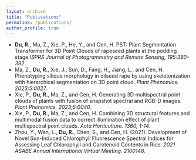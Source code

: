 ```yaml
---
layout: archive
title: "Publications"
permalink: /publications/
author_profile: true
---
```


- **Du, R.**, Ma, Z., Xie, P., He, Y., and Cen, H. PST: Plant Segmentation Transformer for 3D Point Clouds of rapeseed plants at the podding stage *ISPRS Journal of Photogrammetry and Remote Sensing, 195:380-392*.
- Ma, Z., **Du, R.**, Xie, J., Sun, D., Fang, H., Jiang, L., and Cen, H. Phenotyping silique morphology in oilseed rape by using skeletonization with hierarchical segmentation on 3D point cloud. *Plant Phenomics. 2023;5:0027*.
- Xie, P., **Du, R.**, Ma, Z., and Cen, H. Generating 3D multispectral point clouds of plants with fusion of snapshot spectral and RGB-D images. *Plant Phenomics. 2023;5:0040*.
- Xie, P., **Du, R.**, Ma, Z., and Cen, H. Combining 3D structural features and multimodal fusion data to correct illumination effect of plant multispectral point clouds. *Acta Horticulture. 1360, 1-14*.
- Zhou, Y., Wan, L., **Du, R.**, Chen, S., and Cen, H. (2021). Development of Novel Sun-Induced Chlorophyll Fluorescence Spectral Indices for Assessing Leaf Chlorophyll and Carotenoid Contents in Rice. *2021 ASABE Annual International Virtual Meeting. 2100148*.
